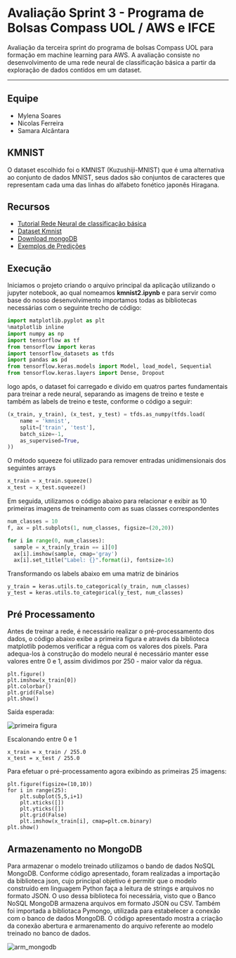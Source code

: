 # Avaliação Sprint 3 - Programa de Bolsas Compass UOL / AWS e IFCE

Avaliação da terceira sprint do programa de bolsas Compass UOL para formação em machine learning para AWS. A avaliação consiste no desenvolvimento de uma rede neural de classificação básica a partir da exploração de dados contidos em um dataset.

---

## Equipe

- Mylena Soares
- Nicolas Ferreira
- Samara Alcântara

## KMNIST

O dataset escolhido foi o KMNIST (Kuzushiji-MNIST) que é uma alternativa ao conjunto de dados MNIST, seus dados são conjuntos de caracteres que representam cada uma das linhas do alfabeto fonético japonês Hiragana.

## Recursos

- [Tutorial Rede Neural de classificação básica](https://www.tensorflow.org/tutorials/keras/classification)
- [Dataset Kmnist](https://www.tensorflow.org/datasets/catalog/kmnist)
- [Download mongoDB](https://www.mongodb.com/try/download/community)
- [Exemplos de Predições](https://www.deeplearningbook.com.br/reconhecimento-de-imagens-com-redes-neurais-convolucionais-em-python-parte-4/)


## Execução

Iniciamos o projeto criando o arquivo principal da aplicação utilizando o jupyter notebook, ao qual nomeamos **kmnist2.ipynb** e para servir como base do nosso desenvolvimento importamos todas as bibliotecas necessárias com o seguinte trecho de código:

```python
import matplotlib.pyplot as plt
%matplotlib inline
import numpy as np
import tensorflow as tf
from tensorflow import keras
import tensorflow_datasets as tfds
import pandas as pd
from tensorflow.keras.models import Model, load_model, Sequential
from tensorflow.keras.layers import Dense, Dropout
```

logo após, o dataset foi carregado e divido em quatros partes fundamentais para treinar a rede neural, separando as imagens de treino e teste e também as labels de treino e teste, conforme o código a seguir:

```python
(x_train, y_train), (x_test, y_test) = tfds.as_numpy(tfds.load(
    name = 'kmnist',
    split=['train', 'test'],
    batch_size=-1,
    as_supervised=True,
))
```

O método squeeze foi utilizado para remover entradas unidimensionais dos seguintes arrays
```python
x_train = x_train.squeeze()
x_test = x_test.squeeze()
```

Em seguida, utilizamos o código abaixo para relacionar e exibir as 10 primeiras imagens de treinamento com as suas classes correspondentes

```python
num_classes = 10
f, ax = plt.subplots(1, num_classes, figsize=(20,20))

for i in range(0, num_classes):
  sample = x_train[y_train == i][0]
  ax[i].imshow(sample, cmap='gray')
  ax[i].set_title("Label: {}".format(i), fontsize=16)
```

Transformando os labels abaixo em uma matriz de binários
```
y_train = keras.utils.to_categorical(y_train, num_classes)
y_test = keras.utils.to_categorical(y_test, num_classes)
```

## Pré Processamento
Antes de treinar a rede, é necessário realizar o pré-processamento dos dados, o código abaixo exibe a primeira figura e através da biblioteca matplotlib podemos verificar a régua com os valores dos pixels. Para adequa-los à construção do modelo neural é necessário manter esse valores entre 0 e 1, assim dividimos por 250 - maior valor da régua.

```
plt.figure()
plt.imshow(x_train[0])
plt.colorbar()
plt.grid(False)
plt.show()
```

Saída esperada:

![primeira figura](https://user-images.githubusercontent.com/103221427/210280996-b8e7a285-0582-4c14-b42d-6d051f053c7a.png)


Escalonando entre 0 e 1

```
x_train = x_train / 255.0
x_test = x_test / 255.0
```
Para efetuar o pré-processamento agora exibindo as primeiras 25 imagens:

```
plt.figure(figsize=(10,10))
for i in range(25):
    plt.subplot(5,5,i+1)
    plt.xticks([])
    plt.yticks([])
    plt.grid(False)
    plt.imshow(x_train[i], cmap=plt.cm.binary)
plt.show()
```

## Armazenamento no MongoDB

Para armazenar o modelo treinado utilizamos o bando de dados NoSQL MongoDB. Conforme código apresentado, foram realizadas a importação da biblioteca json, cujo principal objetivo é permitir que o modelo construído em linguagem Python faça a leitura de strings e arquivos no formato JSON. O uso dessa biblioteca foi necessária, visto que o Banco NoSQL MongoDB armazena arquivos em formato JSON ou CSV.
Também foi importada a bibliotaca Pymongo, utilizada para estabelecer a conexão com o banco de dados MongoDB.
O código apresentado mostra a criação da conexão abertura e armarenamento do arquivo referente ao modelo treinado no banco de dados.

![arm_mongodb](https://user-images.githubusercontent.com/103959633/210282712-044707af-37fe-4467-af0a-dab0b7808016.jpg)






